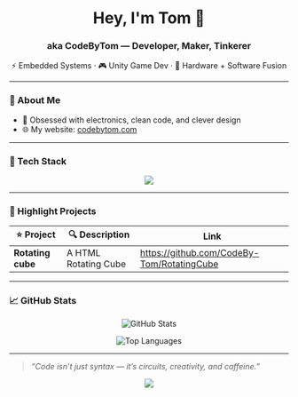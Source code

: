 <!-- README.md for CodeBy-Tom -->

<h1 align="center">Hey, I'm Tom 👋</h1>
<h3 align="center">aka CodeByTom — Developer, Maker, Tinkerer</h3>
<p align="center">
  ⚡ Embedded Systems · 🎮 Unity Game Dev · 🔌 Hardware + Software Fusion
</p>

---

### 🧠 About Me


- 🔬 Obsessed with electronics, clean code, and clever design
-  🌐 My website: [codebytom.com](https://codebytom.com)

---

### 🧰 Tech Stack

<p align="center">
  <img src="https://skillicons.dev/icons?i=arduino,cpp,cs,py,js,unity,vscode" />
</p>

---

### 🚀 Highlight Projects

| ⭐ Project | 🔍 Description | Link|
|----------|----------------|-----------|
| **Rotating cube** |A HTML Rotating Cube|https://github.com/CodeBy-Tom/RotatingCube

---

### 📈 GitHub Stats

<p align="center">
  <img src="https://github-readme-stats.vercel.app/api?username=CodeBy-Tom&show_icons=true&theme=radical" alt="GitHub Stats" />
</p>



<p align="center">
  <img src="https://github-readme-stats.vercel.app/api/top-langs/?username=CodeBy-Tom&layout=compact&theme=radical" alt="Top Languages" />
</p>

---


> *“Code isn’t just syntax — it’s circuits, creativity, and caffeine.”*

<p align="center">
  <img src="https://readme-typing-svg.demolab.com?font=Fira+Code&duration=3000&pause=1000&color=F70000&center=true&vCenter=true&width=435&lines=Code+By+Tom;From+Hardware+to+Gameplay;Building+Cool+Stuff+Daily;Follow+Along+for+More" />
</p>
